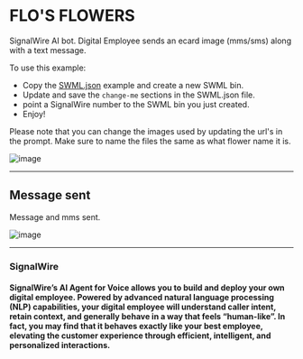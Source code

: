 # FLO'S FLOWERS
SignalWire AI bot. Digital Employee sends an ecard image (mms/sms) along with a text message.

To use this example:

* Copy the [SWML.json](https://github.com/Len-PGH/Flos_Flowers/blob/main/SWML.json) example and create a new SWML bin.
* Update and save the `change-me` sections in the SWML.json file.
* point a SignalWire number to the SWML bin you just created.
* Enjoy!

Please note that you can change the images used by updating the url's in the prompt. Make sure to name the files the same as what flower name it is.  

![image](https://github.com/Len-PGH/Flos_Flowers/assets/13131198/9c196439-c791-4ebe-8fc1-23ab934daf71)

-------------------

## Message sent

Message and mms sent.

![image](https://github.com/Len-PGH/Flos_Flowers/assets/13131198/655c2f17-a6a0-4938-9e86-66b3edd03764)






















---------------------

### SignalWire

#### SignalWire’s AI Agent for Voice allows you to build and deploy your own digital employee. Powered by advanced natural language processing (NLP) capabilities, your digital employee will understand caller intent, retain context, and generally behave in a way that feels “human-like”.  In fact, you may find that it behaves exactly like your best employee, elevating the customer experience through efficient, intelligent, and personalized interactions.

